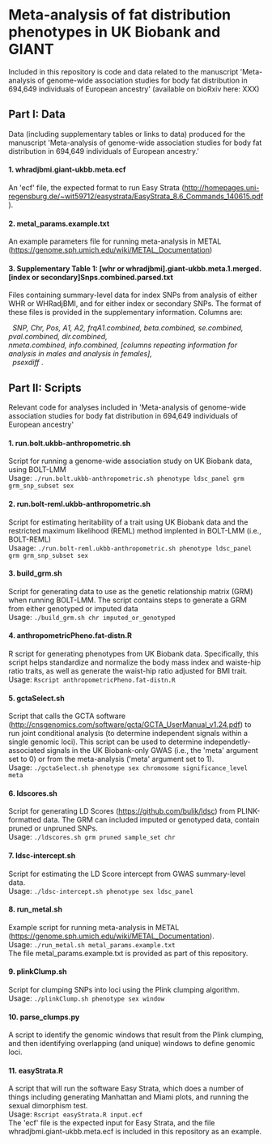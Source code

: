 # Meta-analysis of fat distribution phenotypes in UK Biobank and GIANT
Included in this repository is code and data related to the manuscript 'Meta-analysis of genome-wide association studies for body fat distribution in 694,649 individuals of European ancestry' (available on bioRxiv here: XXX)

## Part I: Data
Data (including supplementary tables or links to data) produced for the manuscript 'Meta-analysis of genome-wide association studies for body fat distribution in 694,649 individuals of European ancestry.' 

#### 1. whradjbmi.giant-ukbb.meta.ecf
An 'ecf' file, the expected format to run Easy Strata (http://homepages.uni-regensburg.de/~wit59712/easystrata/EasyStrata_8.6_Commands_140615.pdf). 

#### 2. metal_params.example.txt
An example parameters file for running meta-analysis in METAL (https://genome.sph.umich.edu/wiki/METAL_Documentation)

#### 3. Supplementary Table 1: [whr or whradjbmi].giant-ukbb.meta.1.merged.[index or secondary]Snps.combined.parsed.txt
Files containing summary-level data for index SNPs from analysis of either WHR or WHRadjBMI, and for either index or secondary SNPs. The format of these files is provided in the supplementary information. Columns are: <br />

   _SNP, Chr, Pos, A1, A2, frqA1.combined, beta.combined, se.combined, pval.combined, dir.combined,  
   nmeta.combined, info.combined, [columns repeating information for analysis in males and analysis in females],  
   psexdiff_ . 

## Part II: Scripts
Relevant code for analyses included in 'Meta-analysis of genome-wide association studies for body fat distribution in 694,649 individuals of European ancestry'

#### 1. run.bolt.ukbb-anthropometric.sh 
Script for running a genome-wide association study on UK Biobank data, using BOLT-LMM  <br />
Usage: ```./run.bolt.ukbb-anthropometric.sh phenotype ldsc_panel grm grm_snp_subset sex```

#### 2. run.bolt-reml.ukbb-anthropometric.sh
Script for estimating heritability of a trait using UK Biobank data and the restricted maximum likelihood (REML) method implented in BOLT-LMM (i.e., BOLT-REML)  <br />
Usaage: ```./run.bolt-reml.ukbb-anthropometric.sh phenotype ldsc_panel grm grm_snp_subset sex```

#### 3. build_grm.sh
Script for generating data to use as the genetic relationship matrix (GRM) when running BOLT-LMM. The script contains steps to generate a GRM from either genotyped or imputed data  <br />
Usage: ```./build_grm.sh chr imputed_or_genotyped```

#### 4. anthropometricPheno.fat-distn.R
R script for generating phenotypes from UK Biobank data. Specifically, this script helps standardize and normalize the body mass index and waiste-hip ratio traits, as well as generate the waist-hip ratio adjusted for BMI trait. <br />
Usage: ```Rscript anthropometricPheno.fat-distn.R```

#### 5. gctaSelect.sh
Script that calls the GCTA software (http://cnsgenomics.com/software/gcta/GCTA_UserManual_v1.24.pdf) to run joint conditional analysis (to determine independent signals within a single genomic loci). This script can be used to determine independetly-associated signals in the UK Biobank-only GWAS (i.e., the 'meta' argument set to 0) or from the meta-analysis ('meta' argument set to 1). <br />
Usage: ```./gctaSelect.sh phenotype sex chromosome significance_level meta```

#### 6. ldscores.sh
Script for generating LD Scores (https://github.com/bulik/ldsc) from PLINK-formatted data. The GRM can included imputed or genotyped data, contain pruned or unpruned SNPs. <br />
Usage: ```./ldscores.sh grm pruned sample_set chr```

#### 7. ldsc-intercept.sh
Script for estimating the LD Score intercept from GWAS summary-level data. <br />
Usage: ```./ldsc-intercept.sh phenotype sex ldsc_panel```

#### 8. run_metal.sh
Example script for running meta-analysis in METAL (https://genome.sph.umich.edu/wiki/METAL_Documentation). <br />
Usage: ```./run_metal.sh metal_params.example.txt``` <br />
The file metal_params.example.txt is provided as part of this repository.

#### 9. plinkClump.sh
Script for clumping SNPs into loci using the Plink clumping algorithm.  <br />
Usage: ```./plinkClump.sh phenotype sex window```

#### 10. parse_clumps.py
A script to identify the genomic windows that result from the Plink clumping, and then identifying overlapping (and unique) windows to define genomic loci. 

#### 11. easyStrata.R
A script that will run the software Easy Strata, which does a number of things including generating Manhattan and Miami plots, and running the sexual dimorphism test.  <br />
Usage: ```Rscript easyStrata.R input.ecf``` <br />
The 'ecf' file is the expected input for Easy Strata, and the file whradjbmi.giant-ukbb.meta.ecf is included in this repository as an example.

